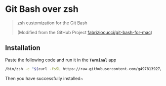 # Git Bash over zsh

> zsh customization for the Git Bash
>
> (Modified from the GitHub Project [fabriziocucci/git-bash-for-mac](https://github.com/fabriziocucci/git-bash-for-mac))

## Installation

Paste the following code and run it in the **`Terminal`** app

```sh
/bin/zsh -c "$(curl -fsSL https://raw.githubusercontent.com/g497813927/git-bash-over-zsh/main/install.sh)"
```

Then you have successfully installed~


